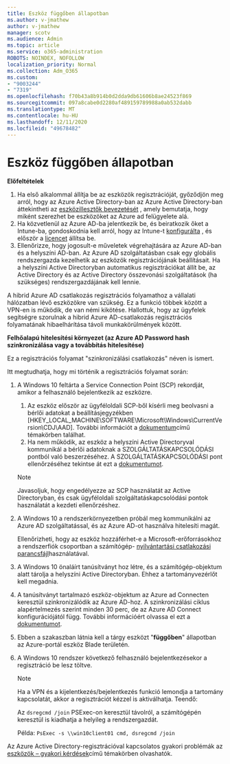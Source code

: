 ```yaml
---
title: Eszköz függőben állapotban
ms.author: v-jmathew
author: v-jmathew
manager: scotv
ms.audience: Admin
ms.topic: article
ms.service: o365-administration
ROBOTS: NOINDEX, NOFOLLOW
localization_priority: Normal
ms.collection: Adm_O365
ms.custom:
- "9003244"
- "7319"
ms.openlocfilehash: f70b43a8b914b0d2dda9db61606b8ae24523f869
ms.sourcegitcommit: 097a8cabe0d2280af489159789988a0ab532dabb
ms.translationtype: MT
ms.contentlocale: hu-HU
ms.lasthandoff: 12/11/2020
ms.locfileid: "49678482"
---
```

# <a name="device-in-pending-state"></a>Eszköz függőben állapotban

**Előfeltételek**

1. Ha első alkalommal állítja be az eszközök regisztrációját, győződjön meg arról, hogy az Azure Active Directory-ban az Azure Active Directory-ban áttekintheti az [eszközillesztők bevezetését](https://docs.microsoft.com/azure/active-directory/devices/overview?WT.mc_id=Portal-Microsoft_Azure_Support) , amely bemutatja, hogy miként szerezhet be eszközöket az Azure ad felügyelete alá.
2. Ha közvetlenül az Azure AD-ba jelentkezik be, és beiratkozik őket a Intune-ba, gondoskodnia kell arról, hogy az Intune-t [konfigurálta](https://docs.microsoft.com/mem/intune/enrollment/device-enrollment?WT.mc_id=Portal-Microsoft_Azure_Support) , és először a [licencet](https://docs.microsoft.com/mem/intune/fundamentals/licenses-assign?WT.mc_id=Portal-Microsoft_Azure_Support) állítsa be.
3. Ellenőrizze, hogy jogosult-e műveletek végrehajtására az Azure AD-ban és a helyszíni AD-ban. Az Azure AD szolgáltatásban csak egy globális rendszergazda kezelhetik az eszközök regisztrációjának beállításait. Ha a helyszíni Active Directoryban automatikus regisztrációkat állít be, az Active Directory és az Active Directory összevonási szolgáltatások (ha szükséges) rendszergazdájának kell lennie.

A hibrid Azure AD csatlakozás regisztrációs folyamathoz a vállalati hálózatban lévő eszközökre van szükség. Ez a funkció többek között a VPN-en is működik, de van némi kikötése. Hallottuk, hogy az ügyfelek segítségre szorulnak a hibrid Azure AD-csatlakozás regisztrációs folyamatának hibaelhárítása távoli munkakörülmények között.

**Felhőalapú hitelesítési környezet (az Azure AD Password hash szinkronizálása vagy a továbbítás hitelesítése)**

Ez a regisztrációs folyamat "szinkronizálási csatlakozás" néven is ismert.

Itt megtudhatja, hogy mi történik a regisztrációs folyamat során:

1. A Windows 10 feltárta a Service Connection Point (SCP) rekordját, amikor a felhasználó bejelentkezik az eszközre.

    1. Az eszköz először az ügyféloldali SCP-ből kísérli meg beolvasni a bérlői adatokat a beállításjegyzékben [HKEY_LOCAL_MACHINE\SOFTWARE\Microsoft\Windows\CurrentVersion\CDJ\AAD]. További információt a [dokumentum](https://docs.microsoft.com/azure/active-directory/devices/hybrid-azuread-join-control)című témakörben találhat.
    1. Ha nem működik, az eszköz a helyszíni Active Directoryval kommunikál a bérlői adatoknak a SZOLGÁLTATÁSKAPCSOLÓDÁSI pontból való beszerzéséhez. A SZOLGÁLTATÁSKAPCSOLÓDÁSI pont ellenőrzéséhez tekintse át ezt a [dokumentumot](https://docs.microsoft.com/azure/active-directory/devices/hybrid-azuread-join-manual#configure-a-service-connection-point).

    > [!NOTE]
    > Javasoljuk, hogy engedélyezze az SCP használatát az Active Directoryban, és csak ügyféloldali szolgáltatáskapcsolódási pontok használatát a kezdeti ellenőrzéshez.

2. A Windows 10 a rendszerkörnyezetben próbál meg kommunikálni az Azure AD szolgáltatással, és az Azure AD-ot használva hitelesíti magát.

    Ellenőrizheti, hogy az eszköz hozzáférhet-e a Microsoft-erőforrásokhoz a rendszerfiók csoportban a számítógép- [nyilvántartási csatlakozási parancsfájl](https://gallery.technet.microsoft.com/Test-Device-Registration-3dc944c0)használatával.

3. A Windows 10 önaláírt tanúsítványt hoz létre, és a számítógép-objektum alatt tárolja a helyszíni Active Directoryban. Ehhez a tartományvezérlőt kell megadnia.

4. A tanúsítványt tartalmazó eszköz-objektum az Azure ad Connecten keresztül szinkronizálódik az Azure AD-hoz. A szinkronizálási ciklus alapértelmezés szerint minden 30 perc, de az Azure AD Connect konfigurációjától függ. További információért olvassa el ezt a [dokumentumot](https://docs.microsoft.com/azure/active-directory/hybrid/how-to-connect-sync-configure-filtering#organizational-unitbased-filtering).

5. Ebben a szakaszban látnia kell a tárgy eszközt "**függőben**" állapotban az Azure-portál eszköz Blade területén.

6. A Windows 10 rendszer következő felhasználó bejelentkezésekor a regisztráció be lesz töltve.

    > [!NOTE]
    > Ha a VPN és a kijelentkezés/bejelentkezés funkció lemondja a tartomány kapcsolatát, akkor a regisztrációt kézzel is aktiválhatja. Teendő:
    >
    > Az `dsregcmd /join` PSExec-on keresztül távolról, a számítógépén keresztül is kiadhatja a helyileg a rendszergazdát.
    >
    > Példa: `PsExec -s \\win10client01 cmd, dsregcmd /join`

Az Azure Active Directory-regisztrációval kapcsolatos gyakori problémák az [eszközök – gyakori kérdések](https://docs.microsoft.com/azure/active-directory/devices/faq)című témakörben olvashatók.
